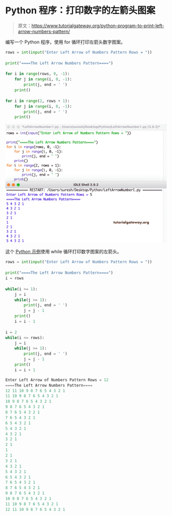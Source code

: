 # Python 程序：打印数字的左箭头图案

> 原文：<https://www.tutorialgateway.org/python-program-to-print-left-arrow-numbers-pattern/>

编写一个 Python 程序，使用 for 循环打印左箭头数字图案。

```py
rows = int(input("Enter Left Arrow of Numbers Pattern Rows = "))

print("====The Left Arrow Numbers Pattern====")

for i in range(rows, 0, -1):
    for j in range(i, 0, -1):
        print(j, end = ' ')
    print()

for i in range(2, rows + 1):
    for j in range(i, 0, -1):
        print(j, end = ' ')
    print()
```

![Python Program to Print Left Arrow Numbers Pattern](img/9bb8ca2a30cb014a0def42a132c8c830.png)

这个 [Python 示例](https://www.tutorialgateway.org/python-programming-examples/)使用 while 循环打印数字图案的左箭头。

```py
rows = int(input("Enter Left Arrow of Numbers Pattern Rows = "))

print("====The Left Arrow Numbers Pattern====")
i = rows

while(i >= 1):
    j = i
    while(j >= 1):
        print(j, end = ' ')
        j = j - 1
    print()
    i = i - 1

i = 2   
while(i <= rows):
    j = i
    while(j >= 1):
        print(j, end = ' ')
        j = j - 1
    print()
    i = i + 1
```

```py
Enter Left Arrow of Numbers Pattern Rows = 12
====The Left Arrow Numbers Pattern====
12 11 10 9 8 7 6 5 4 3 2 1 
11 10 9 8 7 6 5 4 3 2 1 
10 9 8 7 6 5 4 3 2 1 
9 8 7 6 5 4 3 2 1 
8 7 6 5 4 3 2 1 
7 6 5 4 3 2 1 
6 5 4 3 2 1 
5 4 3 2 1 
4 3 2 1 
3 2 1 
2 1 
1 
2 1 
3 2 1 
4 3 2 1 
5 4 3 2 1 
6 5 4 3 2 1 
7 6 5 4 3 2 1 
8 7 6 5 4 3 2 1 
9 8 7 6 5 4 3 2 1 
10 9 8 7 6 5 4 3 2 1 
11 10 9 8 7 6 5 4 3 2 1 
12 11 10 9 8 7 6 5 4 3 2 1 
```